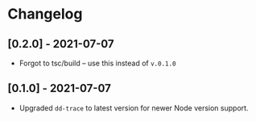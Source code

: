 # Changelog

## [0.2.0] - 2021-07-07
- Forgot to tsc/build – use this instead of `v.0.1.0`

## [0.1.0] - 2021-07-07
- Upgraded `dd-trace` to latest version for newer Node version support.
